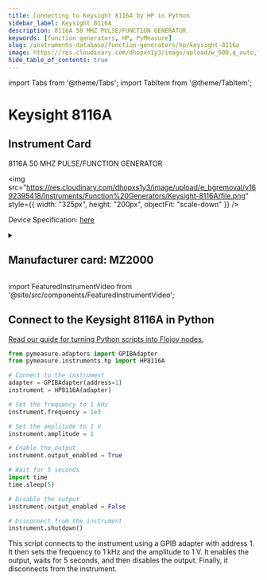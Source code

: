 ```yaml
---
title: Connecting to Keysight 8116A by HP in Python
sidebar_label: Keysight 8116A
description: 8116A 50 MHZ PULSE/FUNCTION GENERATOR
keywords: [function generators, HP, PyMeasure]
slug: /instruments-database/function-generators/hp/keysight-8116a
image: https://res.cloudinary.com/dhopxs1y3/image/upload/w_600,q_auto,f_auto/e_bgremoval/v1692395418/Instruments/Function%20Generators/Keysight-8116A/file.jpg
hide_table_of_contents: true
---
```


import Tabs from '@theme/Tabs';
import TabItem from '@theme/TabItem';

# Keysight 8116A

## Instrument Card

<div className="flex">

<div>

8116A 50 MHZ PULSE/FUNCTION GENERATOR

</div>

<img src="https://res.cloudinary.com/dhopxs1y3/image/upload/e_bgremoval/v1692395418/Instruments/Function%20Generators/Keysight-8116A/file.png" style={{ width: "325px", height: "200px", objectFit: "scale-down" }} />

</div>

<div className="flex text-center">

<p>Device Specification: <a target="\_blank" href="https://www.keysight.com/us/en/assets/9018-05117/user-manuals/9018-05117.pdf">here</a></p>

</div>

<details style={{ marginTop: "15px"}}>
<summary><h2>Manufacturer card: MZ2000</h2></summary>

<img src="https://res.cloudinary.com/dhopxs1y3/image/upload/v1692125999/Instruments/Vendor%20Logos/HP.png" style={{ width: "100%", height: "170px",objectFit: "scale-down" }} />

Keysight Technologies, or Keysight, is an American company that manufactures electronics test and measurement equipment and software.

<ul>
  <li>Headquarters: USA</li>
  <li>Yearly Revenue (millions, USD): 5420.0</li>
  <li>Vendor Website: <a href="https://www.keysight.com/us/en/home.html">here</a></li>
</ul>
</details>

import FeaturedInstrumentVideo from '@site/src/components/FeaturedInstrumentVideo';

<FeaturedInstrumentVideo category='WIDGET2000' manufacturer='MZ2000'></FeaturedInstrumentVideo>


## Connect to the Keysight 8116A in Python

[Read our guide for turning Python scripts into Flojoy nodes.](https://docs.flojoy.ai/custom-nodes/creating-custom-node/)
<Tabs>

<TabItem value="Flojoy" label="Flojoy" className="flojoy-instrument-tabs">

<NodeCardCollection category='WIDGET2000' manufacturer='MZ2000'></NodeCardCollection>

</TabItem>
<TabItem value="PyMeasure" label="PyMeasure">


```python
from pymeasure.adapters import GPIBAdapter
from pymeasure.instruments.hp import HP8116A

# Connect to the instrument
adapter = GPIBAdapter(address=1)
instrument = HP8116A(adapter)

# Set the frequency to 1 kHz
instrument.frequency = 1e3

# Set the amplitude to 1 V
instrument.amplitude = 1

# Enable the output
instrument.output_enabled = True

# Wait for 5 seconds
import time
time.sleep(5)

# Disable the output
instrument.output_enabled = False

# Disconnect from the instrument
instrument.shutdown()
```

This script connects to the instrument using a GPIB adapter with address 1. It then sets the frequency to 1 kHz and the amplitude to 1 V. It enables the output, waits for 5 seconds, and then disables the output. Finally, it disconnects from the instrument.

</TabItem>
</Tabs>